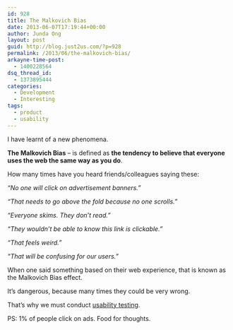 ```yaml
---
id: 928
title: The Malkovich Bias
date: 2013-06-07T17:19:44+00:00
author: Junda Ong
layout: post
guid: http://blog.just2us.com/?p=928
permalink: /2013/06/the-malkovich-bias/
arkayne-time-post:
  - 1400228564
dsq_thread_id:
  - 1373895444
categories:
  - Development
  - Interesting
tags:
  - product
  - usability
---
```

I have learnt of a new phenomena.

**The Malkovich Bias** &#8211; is defined as **the tendency to believe that everyone uses the web the same way as you do**.

How many times have you heard friends/colleagues saying these:

_&#8220;No one will click on advertisement banners.&#8221;_

_“That needs to go above the fold because no one scrolls.”_

_&#8220;Everyone skims. They don&#8217;t read.&#8221;_

_&#8220;They wouldn&#8217;t be able to know this link is clickable.&#8221;_

_&#8220;That feels weird.&#8221;_

_&#8220;That will be confusing for our users.&#8221;_

When one said something based on their web experience, that is known as the Malkovich Bias effect.

It&#8217;s dangerous, because many times they could be very wrong.

That&#8217;s why we must conduct <a href="http://blog.just2us.com/tag/usability/" onclick="__gaTracker('send', 'event', 'outbound-article', 'http://blog.just2us.com/tag/usability/', 'usability testing');" target="_blank">usability testing</a>.

PS: 1% of people click on ads. Food for thoughts.

<div style="font-size:0px;height:0px;line-height:0px;margin:0;padding:0;clear:both">
</div>